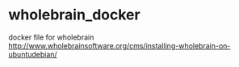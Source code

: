 # wholebrain_docker
docker file for wholebrain http://www.wholebrainsoftware.org/cms/installing-wholebrain-on-ubuntudebian/
